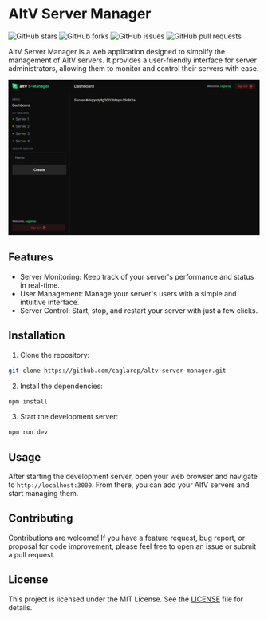 # AltV Server Manager

![GitHub stars](https://img.shields.io/github/stars/caglarop/altv-server-manager?style=social)
![GitHub forks](https://img.shields.io/github/forks/caglarop/altv-server-manager?style=social)
![GitHub issues](https://img.shields.io/github/issues/caglarop/altv-server-manager)
![GitHub pull requests](https://img.shields.io/github/issues-pr/caglarop/altv-server-manager)

AltV Server Manager is a web application designed to simplify the management of AltV servers. It provides a user-friendly interface for server administrators, allowing them to monitor and control their servers with ease.

<img src="screenshot.png" />

## Features

- Server Monitoring: Keep track of your server's performance and status in real-time.
- User Management: Manage your server's users with a simple and intuitive interface.
- Server Control: Start, stop, and restart your server with just a few clicks.

## Installation

1. Clone the repository:

```bash
git clone https://github.com/caglarop/altv-server-manager.git
```

2. Install the dependencies:

```bash
npm install
```

3. Start the development server:

```bash
npm run dev
```

## Usage

After starting the development server, open your web browser and navigate to `http://localhost:3000`. From there, you can add your AltV servers and start managing them.

## Contributing

Contributions are welcome! If you have a feature request, bug report, or proposal for code improvement, please feel free to open an issue or submit a pull request.

## License

This project is licensed under the MIT License. See the [LICENSE](LICENSE) file for details.
